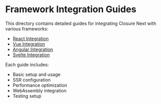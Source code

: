 # Framework Integration Guides

This directory contains detailed guides for integrating Closure Next with various frameworks:

- [React Integration](./react.md)
- [Vue Integration](./vue.md)
- [Angular Integration](./angular.md)
- [Svelte Integration](./svelte.md)

Each guide includes:
- Basic setup and usage
- SSR configuration
- Performance optimization
- WebAssembly integration
- Testing setup
